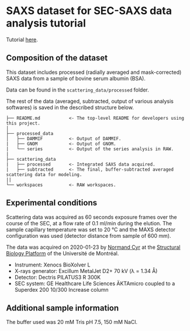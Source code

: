 # SAXS dataset for SEC-SAXS data analysis tutorial

Tutorial [here](http://airen.bcm.umontreal.ca/biostruct/SAXS_tutorials/).


## Composition of the dataset

This dataset includes processed (radially averaged and mask-corrected) SAXS data from a sample of bovine serum albumin (BSA).

Data can be found in the `scattering_data/processed` folder.

The rest of the data (averaged, subtracted, output of various analysis softwares) is saved in the described structure below.

```raw
├── README.md           <- The top-level README for developers using this project.
│
├── processed_data
│   ├── DAMMIF          <- Output of DAMMIF.
|   ├── GNOM            <- Output of GNOM.
|   └── series          <- Output of the series analysis in RAW.
|
├── scattering_data
|   ├── processed       <- Integrated SAXS data acquired.
|   ├── subtracted      <- The final, buffer-subtracted averaged scattering data for modeling.
||
└── workspaces          <- RAW workspaces.
```


## Experimental conditions

Scattering data was acquired as 60 seconds exposure frames over the course of the SEC, at a flow rate of 0.1 ml/min during the elution. The sample capillary temperature was set to 20 °C and the MAXS detector configuration was used (detector distance from sample of 600 mm).

The data was acquired on 2020-01-23 by [Normand Cyr](https://www.github.com/normcyr) at the [Structural Biology Platform](https://biochimie.umontreal.ca/plateformes-scientifiques-bmm/biologie-structurale/) of the Université de Montréal.

- Instrument: Xenocs BioXolver L
- X-rays generator: Excillum MetalJet D2+ 70 kV (λ = 1.34 Å)
- Detector: Dectris PILATUS3 R 300K
- SEC system: GE Healthcare Life Sciences ÄKTAmicro coupled to a Superdex 200 10/300 Increase column


## Additional sample information

The buffer used was 20 mM Tris pH 7.5, 150 mM NaCl.
